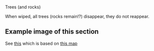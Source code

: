 Trees (and rocks)

When wiped, all trees (rocks remain!?) disappear, they do not reappear.

## Example image of this section
See [this](https://github.com/sourcehold/sourcehold-maps/tree/master/resources/example_section_images/1004.png)
which is based on [this map](https://github.com/sourcehold/sourcehold-maps/tree/master/resources/example_section_images/example.sav)